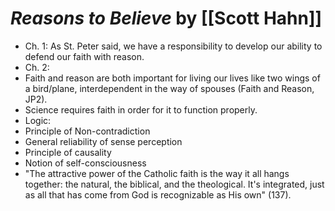 
# *Reasons to Believe* by [[Scott Hahn]]

- Ch. 1: As St. Peter said, we have a responsibility to develop our ability to defend our faith with reason.
- Ch. 2:
 - Faith and reason are both important for living our lives like two wings of a bird/plane, interdependent in the way of spouses (Faith and Reason, JP2).
 - Science requires faith in order for it to function properly.
 - Logic:
 - Principle of Non-contradiction
 - General reliability of sense perception
 - Principle of causality
 - Notion of self-consciousness
- "The attractive power of the Catholic faith is the way it all hangs together: the natural, the biblical, and the theological.  It's integrated, just as all that has come from God is recognizable as His own" (137).

